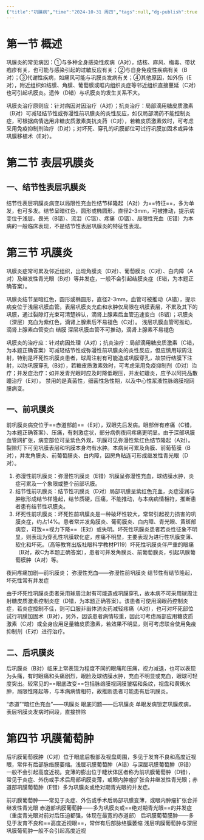 ```yaml
---
{"title":"巩膜病","time":"2024-10-31 周四","tags":null,"dg-publish":true,"permalink":"/200 学习/206 眼科学/第09章 巩膜病/巩膜病/","dgPassFrontmatter":true,"created":"2024-10-31T22:45:50.617+08:00","updated":"2024-10-31T23:17:34.586+08:00"}
---
```


# 第一节 概述
巩膜炎的常见病因：①与多种全身感染性疾病（A对），结核、麻风、梅毒、带状疱疹有关，也可能与感染引起的过敏反应有关；②与自身免疫性疾病有关（B对）；③代谢性疾病，如痛风可能与巩膜炎发病有关；④其他原因，如外伤（E对），附近组织如结膜、角膜、葡萄膜或眶内组织炎症等邻近组织直接蔓延（C对）也可引起巩膜炎。遗传（D错）与巩膜炎的发生关系不大。

巩膜炎治疗原则应：针对病因对因治疗（A对）；抗炎治疗：局部滴用糖皮质激素（B对）可减轻结节性或弥漫性前巩膜炎的炎性反应，如仅局部滴药不能控制炎症，可根据病情选用非糖皮质激素类抗炎药（C对），若糖皮质激素效时，可考虑采用免疫抑制剂治疗（D对）；对坏死、穿孔的巩膜部位可试行巩膜加固术或异体巩膜移植术（E对）。
# 第二节 表层巩膜炎
## 一、结节性表层巩膜炎
结节性表层巩膜炎病变以局限性充血性结节样隆起（A对）为==特征==，多为单发，也可多发。结节呈暗红色，圆形或椭圆形，直径2-3mm，可被推动，提示病变位于浅层。畏光（B错）、流泪（C错）、疼痛（D错）、局限性充血（E错）为本病的一般临床表现，不是结节性表层巩膜炎的特征性表现。
# 第三节 巩膜炎
巩膜炎症常可累及邻近组织，出现角膜炎（D对）、葡萄膜炎（C对）、白内障（A对）及继发性青光眼（B对）等并发症，一般不会引起结膜炎症（E错，为本题正确答案）。

巩膜炎结节呈暗红色，圆形或椭圆形，直径2-3mm，血管可被推动（A错），提示病变位于浅层巩膜血管。表层巩膜炎充血和水肿仅局限在巩膜表层，不累及其下的巩膜，通过裂隙灯光束可清楚辨认，滴肾上腺素后血管迅速变白（B错）；巩膜炎（深层）充血为紫红色，滴肾上腺素后不易褪色（C对）。
浅层巩膜血管可推动，滴肾上腺素血管变白
结膜
深层巩膜血管不可推动，滴肾上腺素不易褪色

巩膜炎的治疗应：针对病因处理（A对）；抗炎治疗：局部滴用糖皮质激素（C错，为本题正确答案）可减轻结节性或弥漫性前巩膜炎的炎性反应，但应慎用球周注射，特别是坏死性巩膜炎患者，球周注射有可能造成巩膜穿孔，故禁行结膜下注射，以防巩膜穿孔（B对），若糖皮质激素效时，可考虑采用免疫抑制剂（D对）治疗；并发症治疗：如并发青光眼时应及时降低眼压，并发虹睫炎，应予以阿托品散瞳治疗（E对）。
禁用的是真菌性，细菌性急性期，以及中心性浆液性脉络膜视网膜病变。
## 一、前巩膜炎
前巩膜炎病变位于==赤道部前==（E对），双眼先后发病。眼部伴有疼痛（C错，为本题正确答案）、压痛，有刺激症状，部分病例夜间疼痛更明显。由于深部巩膜血管网扩张，病变部位可呈紫色外观，巩膜可见弥漫性紫红色结节隆起（A对）。裂隙灯下可见巩膜表层和巩膜本身均有水肿。本病尚可累及角膜、前葡萄膜（B对），并发角膜炎、前葡萄膜炎、白内障，因房角粘连可形成继发性青光眼（D对）。

1. 弥漫性前巩膜炎：弥漫性巩膜炎（E错）巩膜呈弥漫性充血，球结膜水肿，炎症可累及一个象限或整个前部巩膜。
2. 结节性前巩膜炎：结节性巩膜炎（D对）局部巩膜呈紫红色充血，炎症浸润与肿胀形成结节样隆起，结节质硬，压痛，不能推动，与本病病情相符，推断患者患有结节性巩膜炎。
3. 坏死性前巩膜炎：坏死性前巩膜炎是一种破坏性较大，常常引起视力损害的巩膜炎症，约占14%。患者常并发角膜炎、葡萄膜炎、白内障、青光眼、黄斑部病变，可致==视力下降==（E对）或失明。坏死性巩膜炎患者若炎性征象不明显，则表现为穿孔性巩膜软化症，疼痛不明显，主要表现为进行性巩膜变薄、软化和坏死。（高等教育出版社眼科学教材P119）坏死性巩膜炎伴严重的眼痛（B对，故C为本题正确答案），患者可并发角膜炎、前葡萄膜炎，引起巩膜葡萄膜肿（A对）等。

夜间疼痛加剧—前巩膜炎；
弥漫性充血——弥漫性前巩膜炎
结节性有结节隆起，坏死性常有并发症

由于坏死性巩膜炎患者采用球周注射有可能造成巩膜穿孔，故本病不可采用球周注射糖皮质激素控制炎症（D错，为本题正确答案）。该患者可使用滴眼药控制炎症，若炎症控制不佳，则可口服非甾体消炎药减轻疼痛（A对），也可对坏死部位试行巩膜加固术（B对），另外，因该患者病情较重，因此可考虑局部应用糖皮质激素（C对）或全身应用足量糖皮质激素，若效果不明显，则可考虑联合使用免疫抑制剂（E对）进行治疗。

## 二、后巩膜炎
后巩膜炎（B对）临床上常表现为程度不同的眼痛和压痛，视力减退，也可以表现为头痛，有时眼痛和头痛剧烈，眼脸及球结膜水肿，充血不明显或充血，眼球可轻度突出。较常见的==眼底改变==包括脉络膜视网膜皱褶和条纹，视盘和黄斑水肿，局限性隆起等，与本病病情相符，故推断患者可能患有后巩膜炎。

“赤道”“暗红色充血”——巩膜炎
眼底问题——后巩膜炎
单眼发病锁定巩膜疾病，表层巩膜炎发病时间段，直接排除
# 第四节 巩膜葡萄肿
后巩膜葡萄膜肿（C对）位于眼底后极部及视盘周围，多见于发育不良和高度近视眼，常伴有后部脉络膜萎缩。浅层巩膜葡萄肿（A错）与深层巩膜葡萄肿（B错）一般不会引起高度近视。变薄的膨出位于睫状体区者称为前巩膜葡萄肿（D错），常见于炎症、外伤或手术后局部巩膜变薄，或眼内肿瘤扩张合并继发性青光眼；赤道部巩膜葡萄肿（E错）多为巩膜炎或绝对期青光眼的并发症。

前巩膜葡萄肿——常见于炎症、外伤或手术后局部巩膜变薄，或眼内肿瘤扩张合并继发性青光眼
赤道部巩膜葡萄肿——多为巩膜炎或==绝对期青光眼==的并发症
（重度青光眼对前对后压迫都强，体现在最宽的赤道部）
后巩膜葡萄膜肿——多见于发育不良和==高度近视眼==，常伴有后部脉络膜萎缩
浅层巩膜葡萄肿与深层巩膜葡萄肿一般不会引起高度近视